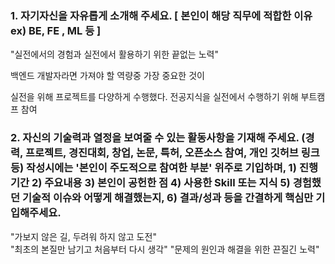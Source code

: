 ### 1.  자기자신을 자유롭게 소개해 주세요. [ 본인이 해당 직무에 적합한 이유 ex) BE, FE , ML 등 ]
"실전에서의 경험과 실전에서 활용하기 위한 끝없는 노력"

백엔드 개발자라면 가져야 할 역량중 가장 중요한 것이 

실전을 위해 프로젝트를 다양하게 수행했다.
전공지식을 실전에서 수행하기 위해 부트캠프 참여



### 2. 자신의 기술력과 열정을 보여줄 수 있는 활동사항을 기재해 주세요. (경력, 프로젝트, 경진대회, 창업, 논문, 특허, 오픈소스 참여, 개인 깃허브 링크 등) 작성시에는 '본인이 주도적으로 참여한 부분' 위주로 기입하며, 1) 진행기간 2) 주요내용 3) 본인이 공헌한 점 4) 사용한 Skill 또는 지식 5) 경험했던 기술적 이슈와 어떻게 해결했는지, 6) 결과/성과 등을 간결하게 핵심만 기입해주세요.

"가보지 않은 길, 두려워 하지 않고 도전"   
"최초의 본질만 남기고 처음부터 다시 생각" 
"문제의 원인과 해결을 위한 끈질긴 노력"     


